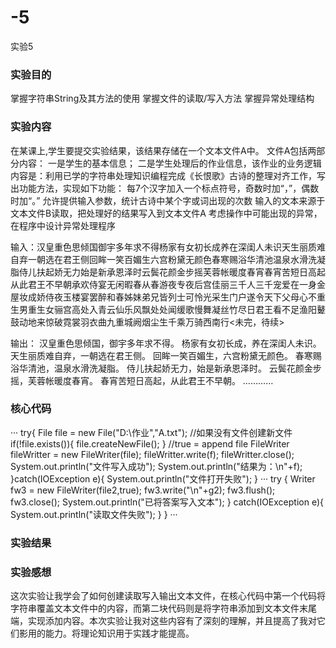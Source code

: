 # -5
实验5
### 实验目的
掌握字符串String及其方法的使用
掌握文件的读取/写入方法
掌握异常处理结构

### 实验内容
在某课上,学生要提交实验结果，该结果存储在一个文本文件A中。
文件A包括两部分内容：
一是学生的基本信息；
二是学生处理后的作业信息，该作业的业务逻辑内容是：利用已学的字符串处理知识编程完成《长恨歌》古诗的整理对齐工作，写出功能方法，实现如下功能：
每7个汉字加入一个标点符号，奇数时加“，”，偶数时加“。”
允许提供输入参数，统计古诗中某个字或词出现的次数
输入的文本来源于文本文件B读取，把处理好的结果写入到文本文件A
考虑操作中可能出现的异常，在程序中设计异常处理程序

输入：汉皇重色思倾国御宇多年求不得杨家有女初长成养在深闺人未识天生丽质难自弃一朝选在君王侧回眸一笑百媚生六宫粉黛无颜色春寒赐浴华清池温泉水滑洗凝脂侍儿扶起娇无力始是新承恩泽时云鬓花颜金步摇芙蓉帐暖度春宵春宵苦短日高起从此君王不早朝承欢侍宴无闲暇春从春游夜专夜后宫佳丽三千人三千宠爱在一身金屋妆成娇侍夜玉楼宴罢醉和春姊妹弟兄皆列士可怜光采生门户遂令天下父母心不重生男重生女骊宫高处入青云仙乐风飘处处闻缓歌慢舞凝丝竹尽日君王看不足渔阳鼙鼓动地来惊破霓裳羽衣曲九重城阙烟尘生千乘万骑西南行<未完，待续>

输出：
汉皇重色思倾国，御宇多年求不得。
杨家有女初长成，养在深闺人未识。
天生丽质难自弃，一朝选在君王侧。
回眸一笑百媚生，六宫粉黛无颜色。
春寒赐浴华清池，温泉水滑洗凝脂。
侍儿扶起娇无力，始是新承恩泽时。
云鬓花颜金步摇，芙蓉帐暖度春宵。
春宵苦短日高起，从此君王不早朝。
…………

### 核心代码
···
try{
            File file = new File("D:\\作业","A.txt");
            //如果没有文件创建新文件
            if(!file.exists()){
                file.createNewFile();
            }
            //true = append file
            FileWriter fileWritter = new FileWriter(file);
            fileWritter.write(f);
            fileWritter.close();
            System.out.println("文件写入成功");
            System.out.println("结果为：\n"+f);
        }catch(IOException e){
            System.out.println("文件打开失败");
        }
···
try {
            Writer fw3 = new FileWriter(file2,true);
            fw3.write("\n"+g2);
            fw3.flush();
            fw3.close();
            System.out.println("已将答案写入文本");
        }
        catch(IOException e){
            System.out.println("读取文件失败");
        }
    }
···

### 实验结果

### 实验感想
这次实验让我学会了如何创建读取写入输出文本文件，在核心代码中第一个代码将字符串覆盖文本文件中的内容，而第二块代码则是将字符串添加到文本文件末尾端，实现添加内容。本次实验让我对这些内容有了深刻的理解，并且提高了我对它们影用的能力。将理论知识用于实践才能提高。
